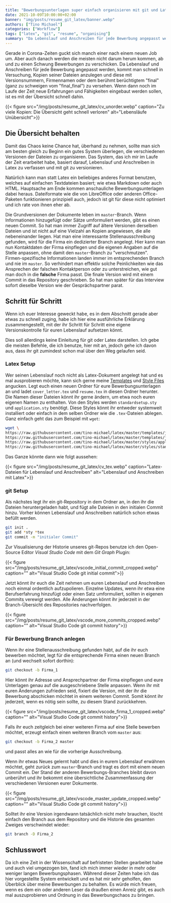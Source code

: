 ```yaml
---
title: "Bewerbungsunterlagen super einfach organisieren mit git und Latex"
date: 2021-10-09T10:00:00+02:00
banner: "img/posts/resume_git_latex/banner.webp"
authors: ["Tino Michael"]
categories: ["Workflow"]
tags: ["latex", "git", "resume", "organising"]
summary: "Da Lebenslauf und Anschreiben für jede Bewerbung angepasst werden, kommt man schnell in Versuchung, Kopien seiner Dateien anzulegen und diese mit Versionsnummern, Firmennamen oder dem berühmt berüchtigtem \"final\" zu versehen."
---
```


Gerade in Corona-Zeiten guckt sich manch einer nach einem neuen Job um.
Aber auch danach werden die meisten nicht darum herum kommen, ab und zu einen Schwung Bewerbungen
zu verschicken.
Da Lebenslauf und Anschreiben für jede Bewerbung angepasst werden, kommt man schnell in Versuchung,
Kopien seiner Dateien anzulegen und diese mit Versionsnummern, Firmennamen oder dem
berühmt berüchtigtem "final" (ganz zu schweigen vom "final_final") zu versehen.
Wenn dann noch im Laufe der Zeit neue Erfahrungen und Fähigkeiten eingebaut werden sollen, ist
es mit der Übersicht schnell dahin.

{{< figure src="/img/posts/resume_git_latex/cv_unorder.webp"
    caption="Zu viele Kopien: Die Übersicht geht schnell verloren"
    alt="Lebensläufe Unübersicht">}}

## Die Übersicht behalten

Damit das Chaos keine Chance hat, überhand zu nehmen, sollte man sich am besten gleich zu Beginn
ein gutes System überlegen, die verschiedenen Versionen der Dateien zu organisieren.
Das System, das ich mir im Laufe der Zeit erarbeitet habe, basiert darauf, Lebenslauf und Anschreiben
in Latex zu verfassen und mit git zu versionieren.

Natürlich kann man statt Latex ein beliebiges anderes Format benutzen, welches auf einfachen
Textdateien basiert; wie etwa Markdown oder auch HTML.
Hauptsache am Ende kommen anschauliche Bewerbungsunterlagen dabei heraus.
Dateiformate wie die von LibreOffice oder anderen Office-Paketen funktionieren prinzipiell auch,
jedoch ist git für diese nicht optimiert und ich rate von ihnen eher ab.

Die Grundversionen der Dokumente leben im `master`-Branch.
Wenn Informationen hinzugefügt oder Sätze umformuliert werden, gibt es einen neuen Commit.
So hat man immer Zugriff auf ältere Versionen derselben Dateien und ist nicht auf eine Vielzahl an
Kopien angewiesen, die alle nebeneinander liegen.
Hat man eine interessante Stellenausschreibung gefunden, wird für die Firma ein dedizierter Branch
angelegt. Hier kann man nun Kontaktdaten der Firma einpflegen und die eigenen Angaben auf die Stelle
anpassen, ohne damit den `master`-Branch zu "verschmutzen".
Firmen-spezifische Informationen landen immer im entsprechenden Branch und nie im `master`.
So verhindert man effektiv solche Peinlichkeiten wie das Ansprechen der falschen Kontaktperson oder
zu unterstreichen, wie gut man doch in die **falsche** Firma passt.
Die finale Version wird mit einem Commit in das Repository geschrieben.
So hat man später für das Interview sofort dieselbe Version wie der Gesprächspartner parat.

## Schritt für Schritt

Wenn ich euer Interesse geweckt habe, es in dem Abschnitt gerade aber etwas zu schnell zuging,
habe ich hier eine ausführliche Erklärung zusammengestellt, mit der ihr Schritt für Schritt eine
eigene Versionskontrolle für euren Lebenslauf aufsetzen könnt.

Dies soll allerdings keine Einleitung für git oder Latex darstellen.
Ich gebe die meisten Befehle, die ich benutze, hier mit an, jedoch gehe ich davon aus,
dass ihr git zumindest schon mal über den Weg gelaufen seid.

### Latex Setup

Wer seinen Lebenslauf noch nicht als Latex-Dokument angelegt hat und es mal ausprobieren möchte,
kann sich gerne meine [Templates](https://github.com/tino-michael/latex/tree/main/templates/job_application)
und [Style Files](https://github.com/tino-michael/latex/tree/main/styles) angucken.
Legt euch einen neuen Ordner für eure Bewerbungsunterlagen an und ladet `cover_letter.tex` und
`resume.tex` in diesen Ordner herunter.
Die Namen dieser Dateien könnt ihr gerne ändern, um etwa noch euren eigenen Namen zu enthalten.
Von den Styles werden `standardsetup.sty` und `application.sty` benötigt.
Diese Styles könnt ihr entweder systemweit installiert oder einfach in dem selben Ordner wie
die `.tex`-Dateien ablegen.
Ganz einfach geht das zum Beispiel mit `wget`:

```bash
wget \
https://raw.githubusercontent.com/tino-michael/latex/master/templates/job_application/cover_letter.tex \
https://raw.githubusercontent.com/tino-michael/latex/master/templates/job_application/resume.tex \
https://raw.githubusercontent.com/tino-michael/latex/master/styles/application.sty \
https://raw.githubusercontent.com/tino-michael/latex/master/styles/standardsetup.sty
```

Das Ganze könnte dann wie folgt aussehen:

{{< figure src="/img/posts/resume_git_latex/cv_tex.webp"
    caption="Latex-Dateien für Lebenslauf und Anschreiben"
    alt="Lebenslauf und Anschreiben mit Latex">}}

### git Setup

Als nächstes legt ihr ein git-Repository in dem Ordner an, in den ihr die Dateien heruntergeladen
habt, und fügt alle Dateien in den initialen Commit hinzu.
Vorher können Lebenslauf und Anschreiben natürlich schon etwas befüllt werden.

```bash
git init .
git add *sty *tex
git commit -m "initialer Commit"
```

Zur Visualisierung der Historie unseres git-Repos benutze ich den Open-Source Editor
*Visual Studio Code* mit dem *Git Graph* Plugin:

{{< figure src="/img/posts/resume_git_latex/vscode_initial_commit_cropped.webp"
    caption=""
    alt="Visual Studio Code git initial commit">}}

Jetzt könnt ihr euch die Zeit nehmen um euren Lebenslauf und Anschreiben noch einmal ordentlich
aufzupolieren. Einzelne Updates, wenn ihr etwa eine Berufserfahrung hinzufügt oder einen Satz
umformuliert, sollten in eigenen Commits verewigt werden.
Alle Änderungen könnt ihr jederzeit in der Branch-Übersicht des Repositories nachverfolgen.

{{< figure src="/img/posts/resume_git_latex/vscode_more_commits_cropped.webp"
    caption=""
    alt="Visual Studio Code git commit history">}}

### Für Bewerbung Branch anlegen

Wenn ihr eine Stellenausschreibung gefunden habt, auf die ihr euch bewerben möchtet, legt für die
entsprechende Firma einen neuen Branch an (und wechselt sofort dorthin):

```bash
git checkout -b Firma_1
```

Hier könnt ihr Adresse und Ansprechpartner der Firma einpflegen und eure Unterlagen genau auf die
ausgeschriebene Stelle anpassen.
Wenn ihr mit euren Änderungen zufrieden seid, fixiert die Version, mit der ihr die Bewerbung
abschicken möchtet in einem weiteren Commit.
Somit könnt ihr jederzeit, wenn es nötig sein sollte, zu diesem Stand zurückkehren.

{{< figure src="/img/posts/resume_git_latex/vscode_firma_1_cropped.webp"
    caption=""
    alt="Visual Studio Code git commit history">}}

Falls ihr euch zeitgleich bei einer weiteren Firma auf eine Stelle bewerben möchtet,
erzeugt einfach einen weiteren Branch vom `master` aus:

```bash
git checkout -b Firma_2 master
```

und passt alles an wie für die vorherige Ausschreibung.

Wenn ihr etwas Neues gelernt habt und dies in eurem Lebenslauf erwähnen möchtet, geht zurück zum
`master`-Branch und tragt es dort mit einem neuen Commit ein. Der Stand der anderen Bewerbungs-Branches
bleibt davon unberührt und ihr bekommt eine übersichtliche Zusammenfassung der verschiedenen
Versionen eurer Dokumente.

{{< figure src="/img/posts/resume_git_latex/vscode_master_update_cropped.webp"
    caption=""
    alt="Visual Studio Code git commit history">}}

Solltet ihr eine Version irgendwann tatsächlich nicht mehr brauchen, löscht einfach den Branch aus
dem Repository und die Historie des gesamten Zweiges verschwindet wieder:

```bash
git branch -D Firma_2
```

## Schlusswort

Da ich eine Zeit in der Wissenschaft auf befristeten Stellen gearbeitet habe und auch viel umgezogen
bin, fand ich mich immer wieder in mehr oder weniger langen Bewerbungsphasen.
Während dieser Zeiten habe ich das hier vorgestellte System entwickelt und es hat mir sehr geholfen,
den Überblick über meine Bewerbungen zu behalten.
Es würde mich freuen, wenn es dem ein oder anderen Leser da draußen einen Anreiz gibt, es auch mal
auszuprobieren und Ordnung in das Bewerbungschaos zu bringen.
